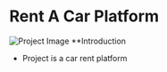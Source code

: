 # Rent A Car Platform
![Project Image](https://pixabay.com/tr/illustrations/elini-s%C4%B1kmak-sat%C4%B1n-almak-araba-3677534/)
**Introduction
- Project is a car rent platform
